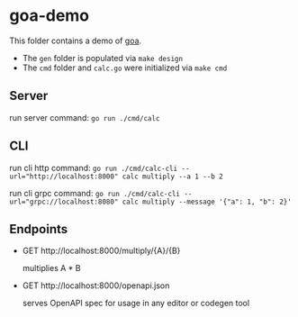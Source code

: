# goa-demo

This folder contains a demo of [goa](https://goa.design/). 

- The `gen` folder is populated via `make design`
- The `cmd` folder and `calc.go` were initialized via `make cmd`

## Server

run server command: `go run ./cmd/calc`

## CLI

run cli http command: `go run ./cmd/calc-cli --url="http://localhost:8000" calc multiply --a 1 --b 2`

run cli grpc command: `go run ./cmd/calc-cli --url="grpc://localhost:8080" calc multiply --message '{"a": 1, "b": 2}'`

## Endpoints

- GET http://localhost:8000/multiply/{A}/{B}

  multiplies A * B

- GET http://localhost:8000/openapi.json

  serves OpenAPI spec for usage in any editor or codegen tool